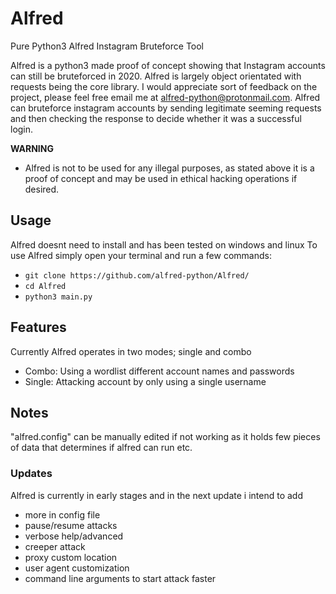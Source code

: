 # Alfred
Pure Python3 Alfred Instagram Bruteforce Tool

Alfred is a python3 made proof of concept showing that Instagram accounts can still be bruteforced in 2020. Alfred is largely object orientated with requests being the core library. I would appreciate sort of feedback on the project, please feel free email me at alfred-python@protonmail.com. Alfred can bruteforce instagram accounts by sending legitimate seeming requests and then checking the response to decide whether it was a successful login.

**WARNING**
- Alfred is not to be used for any illegal purposes, as stated above it is a proof of concept and may be used in ethical hacking operations if desired.

## Usage
Alfred doesnt need to install and has been tested on windows and linux
To use Alfred simply open your terminal and run a few commands:
- `git clone https://github.com/alfred-python/Alfred/`
- `cd Alfred`
- `python3 main.py`

## Features
Currently Alfred operates in two modes; single and combo
- Combo: Using a wordlist different account names and passwords 
- Single: Attacking account by only using a single username

## Notes
"alfred.config" can be manually edited if not working as it holds few pieces of data that determines if alfred can run etc.

### Updates
Alfred is currently in early stages and in the next update i intend to add
- more in config file
- pause/resume attacks
- verbose help/advanced
- creeper attack
- proxy custom location
- user agent customization    
- command line arguments to start attack faster
